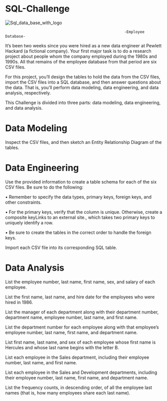 # SQL-Challenge
![Sql_data_base_with_logo](https://github.com/DigitalJake/SQL-Challenge/assets/120591725/33aa4248-0709-4eb5-88e1-1934f2c7ead0)

                                                         -Employee Database-
 
It’s been two weeks since you were hired as a new data engineer at Pewlett Hackard (a fictional company). Your first major task is to do a research project about people whom the company employed during the 1980s and 1990s. All that remains of the employee database from that period are six CSV files.

For this project, you’ll design the tables to hold the data from the CSV files, import the CSV files into a SQL database, and then answer questions about the data. That is, you’ll perform data modeling, data engineering, and data analysis, respectively.

This Challenge is divided into three parts: data modeling, data engineering, and data analysis.


# Data Modeling

Inspect the CSV files, and then sketch an Entity Relationship Diagram of the tables. 

# Data Engineering

Use the provided information to create a table schema for each of the six CSV files. Be sure to do the following:

• Remember to specify the data types, primary keys, foreign keys, and other constraints.

• For the primary keys, verify that the column is unique. Otherwise, create a composite keyLinks to an external site., which takes two primary keys to uniquely identify a row.

• Be sure to create the tables in the correct order to handle the foreign keys.


Import each CSV file into its corresponding SQL table.

# Data Analysis

List the employee number, last name, first name, sex, and salary of each employee.

List the first name, last name, and hire date for the employees who were hired in 1986.

List the manager of each department along with their department number, department name, employee number, last name, and first name.

List the department number for each employee along with that employee’s employee number, last name, first name, and department name.

List first name, last name, and sex of each employee whose first name is Hercules and whose last name begins with the letter B.

List each employee in the Sales department, including their employee number, last name, and first name.

List each employee in the Sales and Development departments, including their employee number, last name, first name, and department name.

List the frequency counts, in descending order, of all the employee last names (that is, how many employees share each last name).


